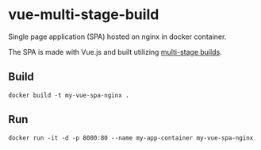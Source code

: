 # vue-multi-stage-build

Single page application (SPA) hosted on nginx in docker container.

The SPA is made with Vue.js and built utilizing [multi-stage builds](https://docs.docker.com/develop/develop-images/multistage-build/).


## Build

```
docker build -t my-vue-spa-nginx .

```


## Run

```
docker run -it -d -p 8080:80 --name my-app-container my-vue-spa-nginx
```